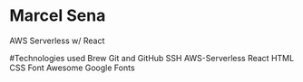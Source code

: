 # Marcel Sena
AWS Serverless w/ React

#Technologies used
Brew
Git and GitHub
SSH
AWS-Serverless
React
HTML
CSS
Font Awesome
Google Fonts
